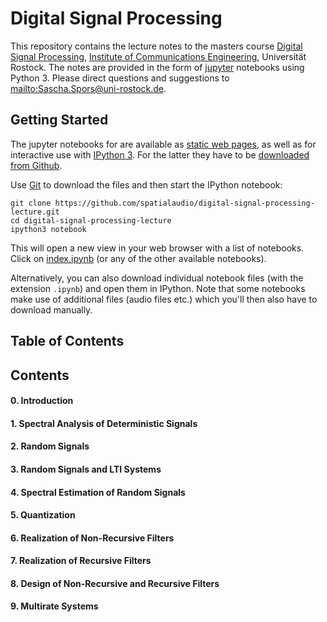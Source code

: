 # Digital Signal Processing

This repository contains the lecture notes to the masters course [Digital Signal Processing](http://www.int.uni-rostock.de/Digitale-Signalverarbeitung.48.0.html), [Institute of Communications Engineering](http://www.int.uni-rostock.de/), Universität Rostock. The notes are provided in the form of [jupyter](https://jupyter.org/) notebooks using Python 3. Please direct questions and suggestions to <mailto:Sascha.Spors@uni-rostock.de>.

## Getting Started

The jupyter notebooks for are available as [static web pages](http://nbviewer.ipython.org/github/spatialaudio/digital-signal-processing-lecture/), as well as for interactive use with [IPython 3](http://ipython.org/). For the latter they have to be [downloaded from Github](http://github.com/spatialaudio/digital-signal-processing-lecture).

Use [Git](http://git-scm.org/) to download the files and then start the IPython notebook:

    git clone https://github.com/spatialaudio/digital-signal-processing-lecture.git
    cd digital-signal-processing-lecture
    ipython3 notebook
    
This will open a new view in your web browser with a list of notebooks. Click on [index.ipynb](index.ipynb) (or any of the other available notebooks).

Alternatively, you can also download individual notebook files (with the extension `.ipynb`) and open them in IPython.
Note that some notebooks make use of additional files (audio files etc.) which you'll then also have to download manually.

## Table of Contents

## Contents

#### 0. Introduction

#### 1. Spectral Analysis of Deterministic Signals

#### 2. Random Signals

#### 3. Random Signals and LTI Systems

#### 4. Spectral Estimation of Random Signals

#### 5. Quantization

#### 6. Realization of Non-Recursive Filters

#### 7. Realization of Recursive Filters

#### 8. Design of Non-Recursive and Recursive Filters

#### 9. Multirate Systems